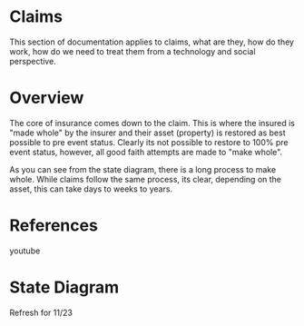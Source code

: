 # Claims

This section of documentation applies to claims, what are they, how do they work, how do we need to treat them from a technology and social perspective.

# Overview
The core of insurance comes down to the claim.  This is where the insured is "made whole" by the insurer and their asset (property) is restored as best possible to pre event status.   Clearly its not possible to restore to 100% pre event status, however, all good faith attempts are made to "make whole".

As you can see from the state diagram, there is a long process to make whole.  While claims follow the same process, its clear, depending on the asset, this can take days to weeks to years.

# References
youtube

# State Diagram

Refresh for 11/23
